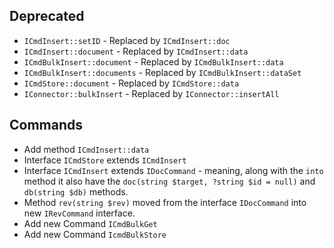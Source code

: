 Deprecated
------------

* `ICmdInsert::setID` - Replaced by `ICmdInsert::doc` 
* `ICmdInsert::document` - Replaced by `ICmdInsert::data` 
* `ICmdBulkInsert::document` - Replaced by `ICmdBulkInsert::data`
* `ICmdBulkInsert::documents` - Replaced by `ICmdBulkInsert::dataSet` 
* `ICmdStore::document` - Replaced by `ICmdStore::data`
* `IConnector::bulkInsert` - Replaced by `IConnector::insertAll`


Commands
------------

* Add method `ICmdInsert::data`
* Interface `ICmdStore` extends `ICmdInsert`
* Interface `ICmdInsert` extends `IDocCommand` - meaning, along with the `into` method it also have the 
`doc(string $target, ?string $id = null)` and `db(string $db)` methods.
* Method `rev(string $rev)` moved from the interface `IDocCommand` into new `IRevCommand` interface.
* Add new Command `ICmdBulkGet`
* Add new Command `IcmdBulkStore`